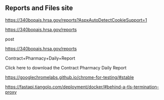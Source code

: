 ## Reports and Files site
https://340bopais.hrsa.gov/reports?AspxAutoDetectCookieSupport=1

https://340bopais.hrsa.gov/reports

post

https://340bopais.hrsa.gov/reports

Contract+Pharmacy+Daily+Report

Click here to download the Contract Pharmacy Daily Report

https://googlechromelabs.github.io/chrome-for-testing/#stable

https://fastapi.tiangolo.com/deployment/docker/#behind-a-tls-termination-proxy